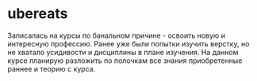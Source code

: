# ubereats
Записалась на курсы по банальном причине - освоить новую и интересную профессию. Ранее уже были попытки изучить верстку, но не хватало усидивости и дисциплины в плане изучения. На данном курсе планирую разложить по полочкам все знания приобретенные раннее и теорию с курса. 